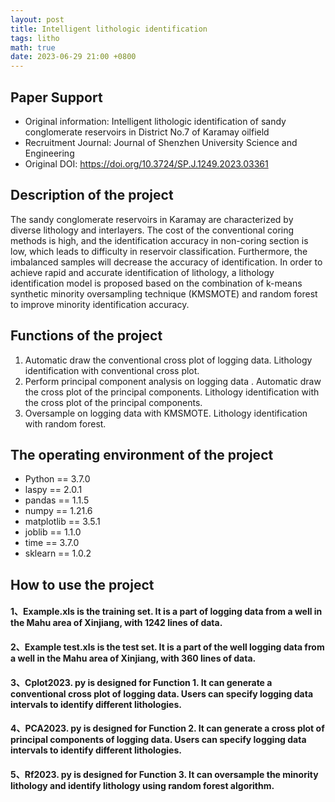 ```yaml
---
layout: post
title: Intelligent lithologic identification
tags: litho
math: true
date: 2023-06-29 21:00 +0800
---
```


## Paper Support
- Original information: Intelligent lithologic identification of sandy conglomerate reservoirs in District No.7 of Karamay oilfield
- Recruitment Journal: Journal of Shenzhen University Science and Engineering 
- Original DOI: https://doi.org/10.3724/SP.J.1249.2023.03361

## Description of the project
The sandy conglomerate reservoirs in Karamay are characterized by diverse lithology and interlayers. The cost of the conventional coring methods is high, and the identification accuracy in non-coring section is low, which leads to difficulty in reservoir classification. Furthermore, the imbalanced samples will decrease the accuracy of identification. In order to achieve rapid and accurate identification of lithology, a lithology identification model is proposed based on the combination of k-means synthetic minority oversampling technique (KMSMOTE) and random forest to improve minority identification accuracy.

## Functions of the project
1. Automatic draw the conventional cross plot of logging data. Lithology identification with conventional cross plot.
2. Perform principal component analysis on logging data . Automatic draw the cross plot of the principal components. Lithology identification with the cross plot of the principal components.
3. Oversample on logging data with KMSMOTE. Lithology identification with random forest.

## The operating environment of the project
-	Python == 3.7.0
-	laspy == 2.0.1
-	pandas == 1.1.5
-	numpy == 1.21.6
-	matplotlib == 3.5.1
-	joblib == 1.1.0
-	time == 3.7.0
-	sklearn == 1.0.2

## How to use the project
#### 1、Example.xls is the training set. It is a part of logging data from a well in the Mahu area of Xinjiang, with 1242 lines of data.

#### 2、Example test.xls is the test set. It is a part of the well logging data from a well in the Mahu area of Xinjiang, with 360 lines of data.

#### 3、Cplot2023. py is designed for Function 1. It can generate a conventional cross plot of logging data. Users can specify logging data intervals to identify different lithologies.



#### 4、PCA2023. py is designed for Function 2. It can generate a cross plot of principal components of logging data. Users can specify logging data intervals to identify different lithologies.


#### 5、Rf2023. py is designed for Function 3. It can oversample the minority lithology and identify lithology using random forest algorithm.